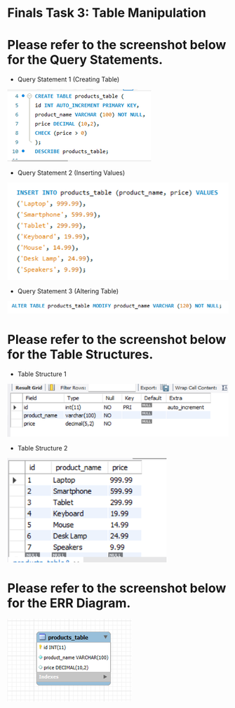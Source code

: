 # Finals Task 3: Table Manipulation
# Please refer to the screenshot below for the Query Statements.

- Query Statement 1 (Creating Table)
  
![Sample Output](images/createtable.PNG)

- Query Statement 2 (Inserting Values)

![Sample Output](images/insert.png)

- Query Statement 3 (Altering Table)

![Sample Output](images/alter.png)

# Please refer to the screenshot below for the Table Structures.
- Table Structure 1

![Sample Output](images/protab.png)

- Table Structure 2

![Sample Output](images/productstablestructure.png)

# Please refer to the screenshot below for the ERR Diagram.

![Sample Output](images/diagram.PNG)
